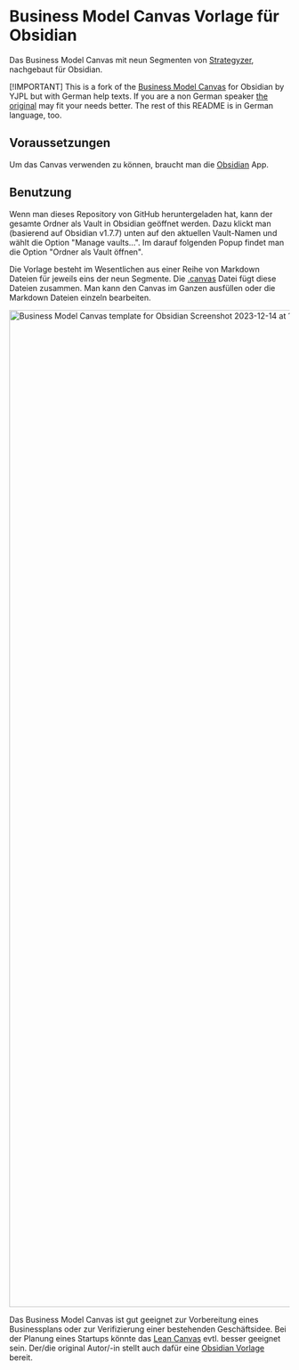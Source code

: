 # Business Model Canvas Vorlage für Obsidian

Das Business Model Canvas mit neun Segmenten von [Strategyzer](https://www.strategyzer.com/library/the-business-model-canvas), nachgebaut für Obsidian.

[!IMPORTANT]
This is a fork of the [Business Model Canvas](https://github.com/YJPL/business-model-canvas-for-obsidian) for Obsidian by YJPL but with German help texts. If you are a non German speaker [the original](https://github.com/YJPL/business-model-canvas-for-obsidian) may fit your needs better. The rest of this README is in German language, too.

## Voraussetzungen

Um das Canvas verwenden zu können, braucht man die [Obsidian](https://obsidian.md) App.

## Benutzung

Wenn man dieses Repository von GitHub heruntergeladen hat, kann der gesamte Ordner als Vault in Obsidian geöffnet werden. Dazu klickt man (basierend auf Obsidian v1.7.7) unten auf den aktuellen Vault-Namen und wählt die Option "Manage vaults...". Im darauf folgenden Popup findet man die Option "Ordner als Vault öffnen".

Die Vorlage besteht im Wesentlichen aus einer Reihe von Markdown Dateien für jeweils eins der neun Segmente. Die [.canvas](Obsidian%20Business%20Model%20Canvas.canvas) Datei fügt diese Dateien zusammen. Man kann den Canvas im Ganzen ausfüllen oder die Markdown Dateien einzeln bearbeiten.

<img width="1792" alt="Business Model Canvas template for Obsidian Screenshot 2023-12-14 at 12 26 32" src="https://github.com/YJPL/business-model-canvas-for-obsidian/assets/26725821/2f0c3529-caa8-4617-99d9-09ab41243cac">

Das Business Model Canvas ist gut geeignet zur Vorbereitung eines Businessplans oder zur Verifizierung einer bestehenden Geschäftsidee.
Bei der Planung eines Startups könnte das [Lean Canvas](https://gruenderplattform.de/unternehmen-gruenden/lean-canvas) evtl. besser geeignet sein. Der/die original Autor/-in stellt auch dafür eine [Obsidian Vorlage](https://github.com/YJPL/lean-canvas-for-obsidian) bereit.
